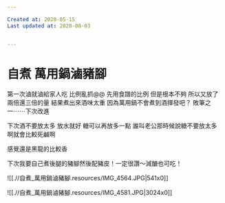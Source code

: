 ```yaml
---

Created at: 2020-05-15
Last updated at: 2020-08-03


---
```


# 自煮 萬用鍋滷豬腳


第一次滷就滷給家人吃
比例亂抓@@
先用食譜的比例
但是根本不夠
所以又放了兩倍還三倍的量
結果煮出來酒味太重
因為萬用鍋不會煮到酒揮發吧？
敗筆之一⋯⋯下次改進

下次酒不要放太多 放水就好
糖可以再放多一點
誰叫老公那時候說糖不要放太多
啊就會比較死鹹啊

感覺還是黑龍的比較香

下次我要自己煮後腿的豬腳然後配豬皮！一定很讚～減醣也可吃！

![[.//自煮_萬用鍋滷豬腳.resources/IMG_4564.JPG\|541x0]]

![[.//自煮_萬用鍋滷豬腳.resources/IMG_4581.JPG\|3024x0]]

